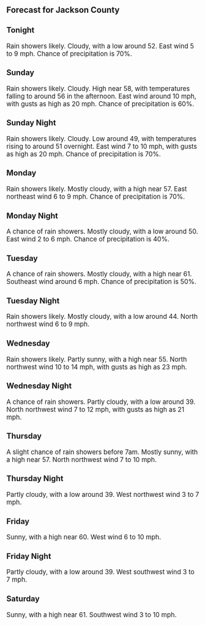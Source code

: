 <div>
   <h2>Forecast for Jackson County</h2>
   <p>
      <div style="font-size:120%">
         <h3>Tonight</h3>Rain showers likely. Cloudy, with a low around 52. East wind 5 to 9 mph. Chance of precipitation is 70%.<br></div>
   </p>
   <p>
      <div style="font-size:120%">
         <h3>Sunday</h3>Rain showers likely. Cloudy. High near 58, with temperatures falling to around 56 in the afternoon. East wind around 10 mph,
         with gusts as high as 20 mph. Chance of precipitation is 60%.<br></div>
   </p>
   <p>
      <div style="font-size:120%">
         <h3>Sunday Night</h3>Rain showers likely. Cloudy. Low around 49, with temperatures rising to around 51 overnight. East wind 7 to 10 mph, with gusts
         as high as 20 mph. Chance of precipitation is 70%.<br></div>
   </p>
   <p>
      <div style="font-size:120%">
         <h3>Monday</h3>Rain showers likely. Mostly cloudy, with a high near 57. East northeast wind 6 to 9 mph. Chance of precipitation is 70%.<br></div>
   </p>
   <p>
      <div style="font-size:120%">
         <h3>Monday Night</h3>A chance of rain showers. Mostly cloudy, with a low around 50. East wind 2 to 6 mph. Chance of precipitation is 40%.<br></div>
   </p>
   <p>
      <div style="font-size:120%">
         <h3>Tuesday</h3>A chance of rain showers. Mostly cloudy, with a high near 61. Southeast wind around 6 mph. Chance of precipitation is 50%.<br></div>
   </p>
   <p>
      <div style="font-size:120%">
         <h3>Tuesday Night</h3>Rain showers likely. Mostly cloudy, with a low around 44. North northwest wind 6 to 9 mph.<br></div>
   </p>
   <p>
      <div style="font-size:120%">
         <h3>Wednesday</h3>Rain showers likely. Partly sunny, with a high near 55. North northwest wind 10 to 14 mph, with gusts as high as 23 mph.<br></div>
   </p>
   <p>
      <div style="font-size:120%">
         <h3>Wednesday Night</h3>A chance of rain showers. Partly cloudy, with a low around 39. North northwest wind 7 to 12 mph, with gusts as high as 21
         mph.<br></div>
   </p>
   <p>
      <div style="font-size:120%">
         <h3>Thursday</h3>A slight chance of rain showers before 7am. Mostly sunny, with a high near 57. North northwest wind 7 to 10 mph.<br></div>
   </p>
   <p>
      <div style="font-size:120%">
         <h3>Thursday Night</h3>Partly cloudy, with a low around 39. West northwest wind 3 to 7 mph.<br></div>
   </p>
   <p>
      <div style="font-size:120%">
         <h3>Friday</h3>Sunny, with a high near 60. West wind 6 to 10 mph.<br></div>
   </p>
   <p>
      <div style="font-size:120%">
         <h3>Friday Night</h3>Partly cloudy, with a low around 39. West southwest wind 3 to 7 mph.<br></div>
   </p>
   <p>
      <div style="font-size:120%">
         <h3>Saturday</h3>Sunny, with a high near 61. Southwest wind 3 to 10 mph.<br></div>
   </p>
</div>